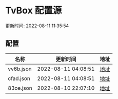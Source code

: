 
# TvBox 配置源

更新时间: 2022-08-11 11:35:54


## 配置

|   名称  | 更新时间  |地址  |
|  ----  | ----  |----  |
|  vv6b.json | 2022-08-11 04:08:51 |[地址](https://box.okeybox.top/tv/vv6b.json) |
|  cfad.json | 2022-08-11 04:08:51 |[地址](https://box.okeybox.top/tv/cfad.json) |
|  83oe.json | 2022-08-10 22:07:10 |[地址](https://box.okeybox.top/tv/83oe.json) |
  
    